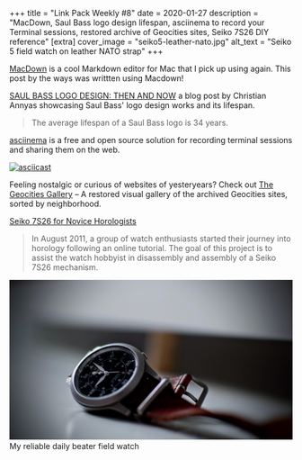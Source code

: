 +++
title = "Link Pack Weekly #8"
date = 2020-01-27
description = "MacDown, Saul Bass logo design lifespan, asciinema to record your Terminal sessions, restored archive of Geocities sites, Seiko 7S26 DIY reference"
[extra]
cover_image = "seiko5-leather-nato.jpg"
alt_text = "Seiko 5 field watch on leather NATO strap"
+++

[MacDown](https://macdown.uranusjr.com) is a cool Markdown editor for Mac that I pick up using again. This post by the ways was writtten using Macdown!

[SAUL BASS LOGO DESIGN: THEN AND NOW](http://annyas.com/saul-bass-logo-design-then-now/) a blog post by Christian Annyas showcasing Saul Bass' logo design works and its lifespan.
> The average lifespan of a Saul Bass logo is 34 years.

[asciinema](https://asciinema.org) is a free and open source solution for recording terminal sessions and sharing them on the web.

[![asciicast](https://asciinema.org/a/117813.svg)](https://asciinema.org/a/117813)

Feeling nostalgic or curious of websites of yesteryears? Check out [The Geocities Gallery](https://geocities.restorativland.org) – A restored visual gallery of the archived Geocities sites, sorted by neighborhood.


[Seiko 7S26 for Novice Horologists](http://www.clockmaker.com.au/diy_seiko_7s26/)
> In August 2011, a group of watch enthusiasts started their journey into horology following an online tutorial. The goal of this project is to assist the watch hobbyist in disassembly and assembly of a Seiko 7S26 mechanism.

![Seiko 5 field watch on leather NATO strap](seiko5-leather-nato.jpg)
My reliable daily beater field watch


